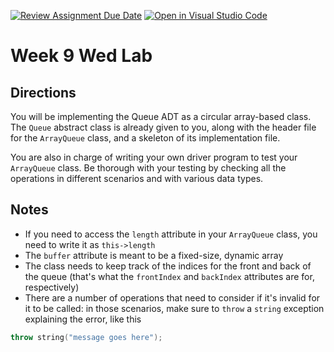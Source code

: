 [![Review Assignment Due Date](https://classroom.github.com/assets/deadline-readme-button-22041afd0340ce965d47ae6ef1cefeee28c7c493a6346c4f15d667ab976d596c.svg)](https://classroom.github.com/a/W3eTIbNK)
[![Open in Visual Studio Code](https://classroom.github.com/assets/open-in-vscode-2e0aaae1b6195c2367325f4f02e2d04e9abb55f0b24a779b69b11b9e10269abc.svg)](https://classroom.github.com/online_ide?assignment_repo_id=21108303&assignment_repo_type=AssignmentRepo)
# Week 9 Wed Lab

## Directions

You will be implementing the Queue ADT as a circular array-based class. The `Queue` abstract class is already given to you, along with the header file for the `ArrayQueue` class, and a skeleton of its implementation file.

You are also in charge of writing your own driver program to test your `ArrayQueue` class. Be thorough with your testing by checking all the operations in different scenarios and with various data types.

## Notes

- If you need to access the `length` attribute in your `ArrayQueue` class, you need to write it as `this->length`
- The `buffer` attribute is meant to be a fixed-size, dynamic array
- The class needs to keep track of the indices for the front and back of the queue (that's what the `frontIndex` and `backIndex` attributes are for, respectively)
- There are a number of operations that need to consider if it's invalid for it to be called: in those scenarios, make sure to `throw` a `string` exception explaining the error, like this
```C++
throw string("message goes here");
```

